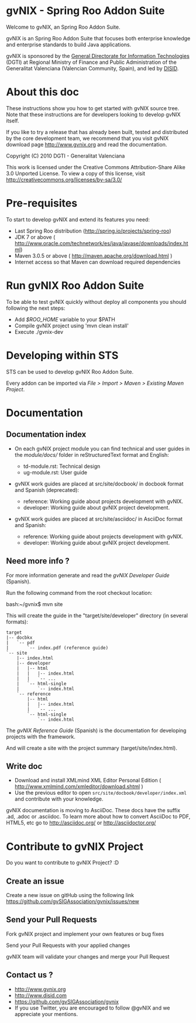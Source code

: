 gvNIX - Spring Roo Addon Suite
======================================

Welcome to gvNIX, an Spring Roo Addon Suite.

gvNIX is an Spring Roo Addon Suite that focuses both enterprise knowledge and enterprise standards to build Java applications.

gvNIX is sponsored by the <a href="http://www.dgti.gva.es/" target="_blank">General Directorate for Information Technologies</a> (DGTI) at Regional Ministry of Finance and Public Administration of the Generalitat Valenciana (Valencian Community, Spain), and led by <a href="http://www.disid.com" target="_blank">DISID</a>.

About this doc
==============

These instructions show you how to get started with gvNIX source tree. Note
that these instructions are for developers looking to develop gvNIX itself.

If you like to try a release that has already been built, tested and
distributed by the core development team, we recommend that you visit gvNIX
download page http://www.gvnix.org and read the documentation.

Copyright (C) 2010 DGTI - Generalitat Valenciana

This work is licensed under the Creative Commons Attribution-Share Alike 3.0
Unported License. To view a copy of this license, visit
http://creativecommons.org/licenses/by-sa/3.0/

Pre-requisites
==============

To start to develop gvNIX and extend its features you need:

* Last Spring Roo distribution (http://spring.io/projects/spring-roo)
* JDK 7 or above ( http://www.oracle.com/technetwork/es/java/javase/downloads/index.html)
* Maven 3.0.5 or above ( http://maven.apache.org/download.html )
* Internet access so that Maven can download required dependencies

Run gvNIX Roo Addon Suite
===========================

To be able to test gvNIX quickly without deploy all components you should following the next steps:

* Add _$ROO_HOME_ variable to your $PATH 
* Compile gvNIX project using 'mvn clean install'
* Execute ./gvnix-dev

Developing within STS
==========================

STS can be used to develop gvNIX Roo Addon Suite.

Every addon can be imported via *File > Import > Maven > Existing Maven Project*.

Documentation
=============

Documentation index
-------------------

* On each gvNIX project module you can find technical and user guides in the *module/docs/* folder in reStructuredText format and English:

  * td-module.rst: Technical design
  * ug-module.rst: User guide

* gvNIX work guides are placed at src/site/docbook/ in docbook format and Spanish (deprecated):

  * reference: Working guide about projects development with gvNIX.
  * developer: Working guide about gvNIX project development.

* gvNIX work guides are placed at src/site/asciidoc/ in AsciiDoc format and Spanish:

  * reference: Working guide about projects development with gvNIX.
  * developer: Working guide about gvNIX project development.

Need more info ?
----------------

For more information generate and read the *gvNIX Developer Guide* (Spanish).

Run the following command from the root checkout location:

   bash:~/gvnix$ mvn site

This will create the guide in the "target/site/developer" directory (in several formats):

    target
    |-- docbkx
    |	`-- pdf
    |		`-- index.pdf (reference guide)
    `-- site
    	|-- index.html
        |-- developer
        |   |-- html
        |   |   |-- index.html
        |   |   `-- ...
        |   `-- html-single
        |       `-- index.html
        `-- reference
            |-- html
            |   |-- index.html
            |   `-- ...
            `-- html-single
                `-- index.html

The *gvNIX Reference Guide* (Spanish) is the documentation for developing projects with the framework.

And will create a site with the project summary (target/site/index.html).


Write doc
---------

* Download and install XMLmind XML Editor Personal Edition ( http://www.xmlmind.com/xmleditor/download.shtml )
* Use the previous editor to open ``src/site/docbook/developer/index.xml`` and contribute with your knowledge.

gvNIX documentation is moving to AsciiDoc. These docs have the suffix .ad, .adoc or .asciidoc. To learn more about how to convert AsciiDoc to PDF, HTML5, etc go to http://asciidoc.org/ or http://asciidoctor.org/


Contribute to gvNIX Project
==============================

Do you want to contribute to gvNIX Project? :D

Create an issue
-----------------
Create a new issue on gitHub using the following link https://github.com/gvSIGAssociation/gvnix/issues/new

Send your Pull Requests
------------------------

Fork gvNIX project and implement your own features or bug fixes

Send your Pull Requests with your applied changes

gvNIX team will validate your changes and merge your Pull Request


Contact us ?
------------

* http://www.gvnix.org
* http://www.disid.com
* https://github.com/gvSIGAssociation/gvnix
* If you use Twitter, you are encouraged to follow @gvNIX and we appreciate your mentions.



